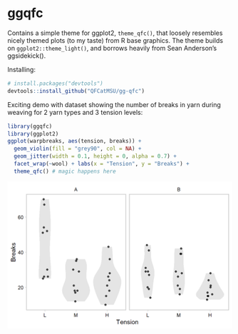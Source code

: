 <!-- README.md is generated from README.Rmd. Please edit that file -->

# ggqfc

Contains a simple theme for ggplot2, `theme_qfc()`, that loosely
resembles nicely themed plots (to my taste) from R base graphics. The
theme builds on `ggplot2::theme_light()`, and borrows heavily from Sean
Anderson’s ggsidekick().

Installing:

``` r
# install.packages("devtools")
devtools::install_github("QFCatMSU/gg-qfc")
```

Exciting demo with dataset showing the number of breaks in yarn during
weaving for 2 yarn types and 3 tension levels:

``` r
library(ggqfc)
library(ggplot2)
ggplot(warpbreaks, aes(tension, breaks)) + 
  geom_violin(fill = "grey90", col = NA) +
  geom_jitter(width = 0.1, height = 0, alpha = 0.7) +
  facet_wrap(~wool) + labs(x = "Tension", y = "Breaks") +
  theme_qfc() # magic happens here
```

<img src="README-figs/example-1.png" width="528" />
